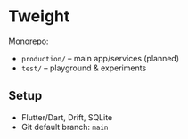 # Tweight

Monorepo:
- `production/` – main app/services (planned)
- `test/` – playground & experiments

## Setup
- Flutter/Dart, Drift, SQLite
- Git default branch: `main`
